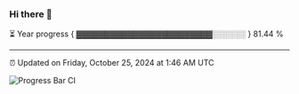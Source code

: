 ### Hi there 👋

⏳ Year progress { ▓▓▓▓▓▓▓▓▓▓▓▓▓▓▓▓▓▓▓▓▓▓▓▓░░░░░░ } 81.44 %

---

⏰ Updated on Friday, October 25, 2024 at 1:46 AM UTC

![Progress Bar CI](https://github.com/arthurbuhl/arthurbuhl/workflows/Progress%20Bar%20CI/badge.svg)
